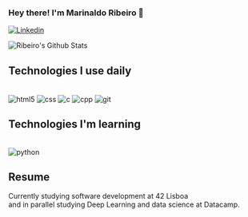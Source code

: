 ### Hey there! I'm Marinaldo Ribeiro 🙌
[![Linkedin](https://img.shields.io/badge/LinkedIn-0077B5?style=for-the-badge&logo=linkedin&logoColor=white)](https://www.linkedin.com/in/marinaldo-r-4771751a7/)

![Ribeiro's Github Stats](https://github-readme-stats.vercel.app/api?username=mda-silvribeiro&show_icons=true&theme=dark)

## Technologies I use daily

<div style="display: inline_block"><br/>
  <img align="center" alt="html5" src="https://img.shields.io/badge/HTML5-E34F26?style=for-the-badge&logo=html5&logoColor=white" />
  <img align="center" alt="css" src="https://img.shields.io/badge/CSS3-1572B6?style=for-the-badge&logo=css3&logoColor=white" />
  <img align="center" alt="c" src="https://img.shields.io/badge/C-00599C?style=for-the-badge&logo=c&logoColor=white" />
  <img align="center" alt="cpp" src="https://img.shields.io/badge/C%2B%2B-00599C?style=for-the-badge&logo=c%2B%2B&logoColor=white" />
  <img align="center" alt="git" src="https://img.shields.io/badge/GitHub-100000?style=for-the-badge&logo=github&logoColor=white" />
 
 ## Technologies I'm learning
 
</div>
 <div style="display: inline_block"><br/>
  <img align="center" alt="python" src="https://img.shields.io/badge/Python-3776AB?style=for-the-badge&logo=python&logoColor=white" />
 </div>
 
 ## Resume
 
 Currently studying software development at 42 Lisboa</br> and in parallel studying Deep Learning and data science at Datacamp.
